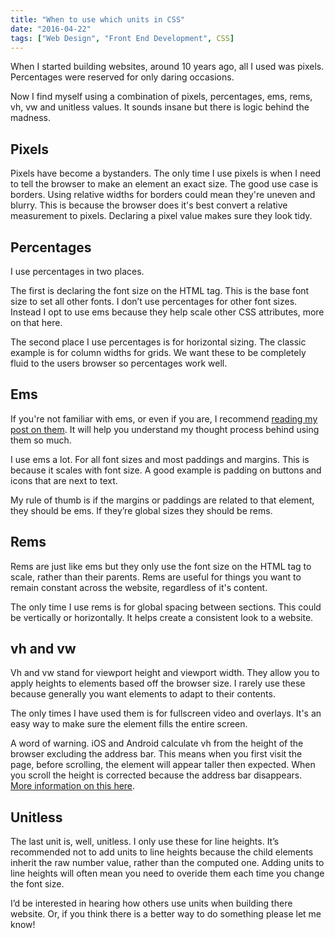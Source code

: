 ```yaml
---
title: "When to use which units in CSS"
date: "2016-04-22"
tags: ["Web Design", "Front End Development", CSS]
---
```


When I started building websites, around 10 years ago, all I used was pixels. Percentages were reserved for only daring occasions.

Now I find myself using a combination of pixels, percentages, ems, rems, vh, vw and unitless values. It sounds insane but there is logic behind the madness.

## Pixels

Pixels have become a bystanders. The only time I use pixels is when I need to tell the browser to make an element an exact size. The good use case is borders. Using relative widths for borders could mean they're uneven and blurry. This is because the browser does it's best convert a relative measurement to pixels. Declaring a pixel value makes sure they look tidy.

## Percentages

I use percentages in two places.

The first is declaring the font size on the HTML tag. This is the base font size to set all other fonts. I don’t use percentages for other font sizes. Instead I opt to use ems because they help scale other CSS attributes, more on that here.

The second place I use percentages is for horizontal sizing. The classic example is for column widths for grids. We want these to be completely fluid to the users browser so percentages work well.

## Ems

If you're not familiar with ems, or even if you are, I recommend [reading my post on them](/2016/you-should-be-using-ems/). It will help you understand my thought process behind using them so much.

I use ems a lot. For all font sizes and most paddings and margins. This is because it scales with font size. A good example is padding on buttons and icons that are next to text.

My rule of thumb is if the margins or paddings are related to that element, they should be ems. If they’re global sizes they should be rems.

## Rems

Rems are just like ems but they only use the font size on the HTML tag to scale, rather than their parents. Rems are useful for things you want to remain constant across the website, regardless of it's content.

The only time I use rems is for global spacing between sections. This could be vertically or horizontally. It helps create a consistent look to a website.

## vh and vw

Vh and vw stand for viewport height and viewport width. They allow you to apply heights to elements based off the browser size. I rarely use these because generally you want elements to adapt to their contents.

The only times I have used them is for fullscreen video and overlays. It's an easy way to make sure the element fills the entire screen.

A word of warning. iOS and Android calculate vh from the height of the browser excluding the address bar. This means when you first visit the page, before scrolling, the element will appear taller then expected. When you scroll the height is corrected because the address bar disappears. [More information on this here](https://nicolas-hoizey.com/2015/02/viewport-height-is-taller-than-the-visible-part-of-the-document-in-some-mobile-browsers.html).

## Unitless

The last unit is, well, unitless. I only use these for line heights. It’s recommended not to add units to line heights because the child elements inherit the raw number value, rather than the computed one. Adding units to line heights will often mean you need to overide them each time you change the font size.

I’d be interested in hearing how others use units when building there website. Or, if you think there is a better way to do something please let me know!
